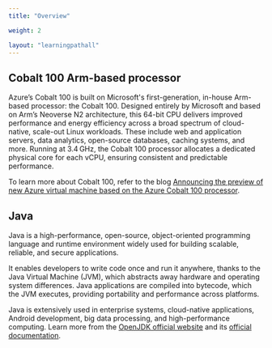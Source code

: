 ```yaml
---
title: "Overview"

weight: 2

layout: "learningpathall"
---
```


## Cobalt 100 Arm-based processor

Azure’s Cobalt 100 is built on Microsoft's first-generation, in-house Arm-based processor: the Cobalt 100. Designed entirely by Microsoft and based on Arm’s Neoverse N2 architecture, this 64-bit CPU delivers improved performance and energy efficiency across a broad spectrum of cloud-native, scale-out Linux workloads. These include web and application servers, data analytics, open-source databases, caching systems, and more. Running at 3.4 GHz, the Cobalt 100 processor allocates a dedicated physical core for each vCPU, ensuring consistent and predictable performance. 

To learn more about Cobalt 100, refer to the blog [Announcing the preview of new Azure virtual machine based on the Azure Cobalt 100 processor](https://techcommunity.microsoft.com/blog/azurecompute/announcing-the-preview-of-new-azure-vms-based-on-the-azure-cobalt-100-processor/4146353).

## Java  
Java is a high-performance, open-source, object-oriented programming language and runtime environment widely used for building scalable, reliable, and secure applications.  

It enables developers to write code once and run it anywhere, thanks to the Java Virtual Machine (JVM), which abstracts away hardware and operating system differences. Java applications are compiled into bytecode, which the JVM executes, providing portability and performance across platforms.  

Java is extensively used in enterprise systems, cloud-native applications, Android development, big data processing, and high-performance computing. Learn more from the [OpenJDK official website](https://openjdk.org/) and its [official documentation](https://docs.oracle.com/en/java/).  
